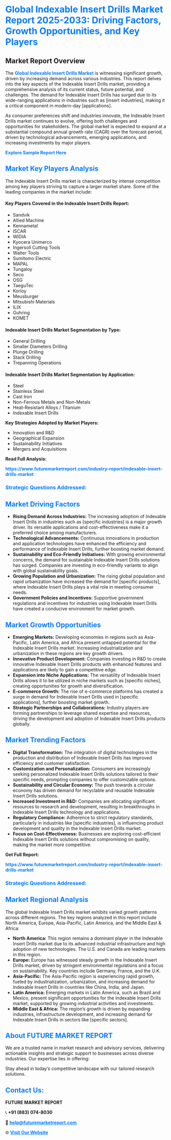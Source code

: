 <h1 style="color: #007BFF;">Global Indexable Insert Drills Market Report 2025-2033: Driving Factors, Growth Opportunities, and Key Players</h1>

<section id="overview">
<h2>Market Report Overview</h2>
<p>The <a href="https://www.futuremarketreport.com/industry-report/indexable-insert-drills-market" style="color: #007BFF; text-decoration: none;"><strong>Global Indexable Insert Drills Market</strong></a> is witnessing significant growth, driven by increasing demand across various industries. This report delves into the key aspects of the Indexable Insert Drills market, providing a comprehensive analysis of its current status, future potential, and challenges. The demand for Indexable Insert Drills has surged due to its wide-ranging applications in industries such as [insert industries], making it a critical component in modern-day [applications].</p>
<p>As consumer preferences shift and industries innovate, the Indexable Insert Drills market continues to evolve, offering both challenges and opportunities for stakeholders. The global market is expected to expand at a substantial compound annual growth rate (CAGR) over the forecast period, driven by technological advancements, emerging applications, and increasing investments by major players.</p>
</section>

<section id="overview">
<p><a href="https://www.futuremarketreport.com/request-sample/reportId=111673" style="color: #007BFF; text-decoration: none;"><strong>Explore Sample Report Here</strong></a></p>
</section>

<section id="key-players">
<h2 style="color: #007BFF;">Market Key Players Analysis</h2>
<p>The Indexable Insert Drills market is characterized by intense competition among key players striving to capture a larger market share. Some of the leading companies in the market include:</p>
<h4>Key Players Covered in the Indexable Insert Drills Report:</h4>
<ul><li>Sandvik</li><li>Allied Machine</li><li>Kennametal</li><li>ISCAR</li><li>WIDIA</li><li>Kyocera Unimerco</li><li>Ingersoll Cutting Tools</li><li>Walter Tools</li><li>Sumitomo Electric</li><li>MAPAL</li><li>Tungaloy</li><li>Seco</li><li>OSG</li><li>TaeguTec</li><li>Korloy</li><li>Meusburger</li><li>Mitsubishi Materials</li><li>ILIX</li><li>Guhring</li><li>KOMET</li></ul>
<h4>Indexable Insert Drills Market Segmentation by Type:</h4>
<ul><li>General Drilling</li><li>Smaller Diameters Drilling</li><li>Plunge Drilling</li><li>Stack Drilling</li><li>Trepanning Operations</li></ul>

<h4>Indexable Insert Drills Market Segmentation by Application:</h4>
<ul><li>Steel</li><li>Stainless Steel</li><li>Cast Iron</li><li>Non-Ferrous Metals and Non-Metals</li><li>Heat-Resistant Alloys / Titanium</li><li>Indexable Insert Drills</li></ul>
<p><strong>Key Strategies Adopted by Market Players:</strong></p>
<ul>
<li>Innovation and R&D</li>
<li>Geographical Expansion</li>
<li>Sustainability Initiatives</li>
<li>Mergers and Acquisitions</li>
</ul>
</section>

<section>
<p><strong>Read Full Analysis: </strong></p><a href="https://www.futuremarketreport.com/industry-report/indexable-insert-drills-market" style="color: #007BFF; text-decoration: none;"><strong>https://www.futuremarketreport.com/industry-report/indexable-insert-drills-market</strong></a>
<h3 style="color: #007BFF;">Strategic Questions Addressed:</h3>
</section>

<section id="driving-factors">
<h2 style="color: #007BFF;">Market Driving Factors</h2>
<ul>
<li><strong>Rising Demand Across Industries:</strong> The increasing adoption of Indexable Insert Drills in industries such as [specific industries] is a major growth driver. Its versatile applications and cost-effectiveness make it a preferred choice among manufacturers.</li>
<li><strong>Technological Advancements:</strong> Continuous innovations in production and application technologies have enhanced the efficiency and performance of Indexable Insert Drills, further boosting market demand.</li>
<li><strong>Sustainability and Eco-Friendly Initiatives:</strong> With growing environmental concerns, the demand for sustainable Indexable Insert Drills solutions has surged. Companies are investing in eco-friendly variants to align with global sustainability goals.</li>
<li><strong>Growing Population and Urbanization:</strong> The rising global population and rapid urbanization have increased the demand for [specific products], where Indexable Insert Drills plays a vital role in meeting consumer needs.</li>
<li><strong>Government Policies and Incentives:</strong> Supportive government regulations and incentives for industries using Indexable Insert Drills have created a conducive environment for market growth.</li>
</ul>
</section>

<section id="growth-opportunities">
<h2 style="color: #007BFF;">Market Growth Opportunities</h2>
<ul>
<li><strong>Emerging Markets:</strong> Developing economies in regions such as Asia-Pacific, Latin America, and Africa present untapped potential for the Indexable Insert Drills market. Increasing industrialization and urbanization in these regions are key growth drivers.</li>
<li><strong>Innovative Product Development:</strong> Companies investing in R&D to create innovative Indexable Insert Drills products with enhanced features and applications are likely to gain a competitive edge.</li>
<li><strong>Expansion into Niche Applications:</strong> The versatility of Indexable Insert Drills allows it to be utilized in niche markets such as [specific niches], creating opportunities for growth and diversification.</li>
<li><strong>E-commerce Growth:</strong> The rise of e-commerce platforms has created a surge in demand for Indexable Insert Drills used in [specific applications], further boosting market growth.</li>
<li><strong>Strategic Partnerships and Collaborations:</strong> Industry players are forming partnerships to leverage shared expertise and resources, driving the development and adoption of Indexable Insert Drills products globally.</li>
</ul>
</section>

<section id="trending-factors">
<h2 style="color: #007BFF;">Market Trending Factors</h2>
<ul>
<li><strong>Digital Transformation:</strong> The integration of digital technologies in the production and distribution of Indexable Insert Drills has improved efficiency and customer satisfaction.</li>
<li><strong>Customization and Personalization:</strong> Consumers are increasingly seeking personalized Indexable Insert Drills solutions tailored to their specific needs, prompting companies to offer customizable options.</li>
<li><strong>Sustainability and Circular Economy:</strong> The push towards a circular economy has driven demand for recyclable and reusable Indexable Insert Drills solutions.</li>
<li><strong>Increased Investment in R&D:</strong> Companies are allocating significant resources to research and development, resulting in breakthroughs in Indexable Insert Drills technology and applications.</li>
<li><strong>Regulatory Compliance:</strong> Adherence to strict regulatory standards, particularly in industries like [specific industries], is influencing product development and quality in the Indexable Insert Drills market.</li>
<li><strong>Focus on Cost-Effectiveness:</strong> Businesses are exploring cost-efficient Indexable Insert Drills solutions without compromising on quality, making the market more competitive.</li>
</ul>
</section>

<section>
<p><strong>Get Full Report: </strong></p><a href="https://www.futuremarketreport.com/industry-report/indexable-insert-drills-market" style="color: #007BFF; text-decoration: none;"><strong>https://www.futuremarketreport.com/industry-report/indexable-insert-drills-market</strong></a>
<h3 style="color: #007BFF;">Strategic Questions Addressed:</h3>
</section>


<section id="regional-analysis">
<h2 style="color: #007BFF;">Market Regional Analysis</h2>
<p>The global Indexable Insert Drills market exhibits varied growth patterns across different regions. The key regions analyzed in this report include North America, Europe, Asia-Pacific, Latin America, and the Middle East & Africa:</p>
<ul>
<li><strong>North America:</strong> This region remains a dominant player in the Indexable Insert Drills market due to its advanced industrial infrastructure and high adoption of new technologies. The U.S. and Canada are leading markets in this region.</li>
<li><strong>Europe:</strong> Europe has witnessed steady growth in the Indexable Insert Drills market, driven by stringent environmental regulations and a focus on sustainability. Key countries include Germany, France, and the U.K.</li>
<li><strong>Asia-Pacific:</strong> The Asia-Pacific region is experiencing rapid growth, fueled by industrialization, urbanization, and increasing demand for Indexable Insert Drills in countries like China, India, and Japan.</li>
<li><strong>Latin America:</strong> Emerging markets in Latin America, such as Brazil and Mexico, present significant opportunities for the Indexable Insert Drills market, supported by growing industrial activities and investments.</li>
<li><strong>Middle East & Africa:</strong> The region’s growth is driven by expanding industries, infrastructure development, and increasing demand for Indexable Insert Drills in sectors like [specific sectors].</li>
</ul>
</section>

<footer>
<h2 style="color: #007BFF;">About FUTURE MARKET REPORT</h2>
<p>We are a trusted name in market research and advisory services, delivering actionable insights and strategic support to businesses across diverse industries. Our expertise lies in offering:</p>

<p>Stay ahead in today’s competitive landscape with our tailored research solutions.</p>

<h2 style="color: #007BFF;">Contact Us:</h2>
<p><strong>FUTURE MARKET REPORT</strong></p>
<p>📞 <strong>+91 (883) 074-8030</strong></p>
<p>📧 <strong><a href="mailto:help@futuremarketreport.com" style="color: #007BFF;">help@futuremarketreport.com</a></strong></p>
<p>🌐 <strong><a href="https://www.futuremarketreport.com/" style="color: #007BFF;">Visit Our Website</a></strong></p>
</footer>